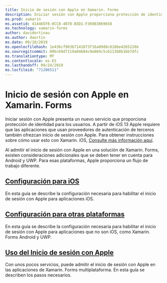 ```yaml
---
title: Inicio de sesión con Apple en Xamarin. Forms
description: Iniciar sesión con Apple proporciona protección de identidad para los usuarios y se puede implementar en escenarios móviles multiplataforma en Xamarin. Forms.
ms.prod: xamarin
ms.assetid: 414465F8-0CC8-4078-B3D1-F36983069658
ms.technology: xamarin-forms
author: davidortinau
ms.author: daortin
ms.date: 09/10/2019
ms.openlocfilehash: 1e436cf96367141873f16a09d8c818be4265226b
ms.sourcegitcommit: 09bc69d7119a04684c9e804c5cb113b8b1bb7dfc
ms.translationtype: MT
ms.contentlocale: es-ES
ms.lasthandoff: 09/24/2019
ms.locfileid: "71206511"
---
```

# <a name="sign-in-with-apple-in-xamarinforms"></a>Inicio de sesión con Apple en Xamarin. Forms

Iniciar sesión con Apple presenta un nuevo servicio que proporciona protección de identidad para los usuarios. A partir de iOS 13 Apple requiere que las aplicaciones que usan proveedores de autenticación de terceros también ofrezcan inicio de sesión con Apple. Para obtener instrucciones sobre cómo usar esto con Xamarin. iOS, [Consulte más información aquí](~/ios/platform/ios13/sign-in.md).

Al admitir el inicio de sesión con Apple en una solución de Xamarin. Forms, existen consideraciones adicionales que se deben tener en cuenta para Android y UWP. Para esas plataformas, Apple proporciona un flujo de trabajo diferente.

## <a name="setup-for-iosiosplatformios13sign-inmd"></a>[Configuración para iOS](~/ios/platform/ios13/sign-in.md)

En esta guía se describe la configuración necesaria para habilitar el inicio de sesión con Apple para aplicaciones iOS.

## <a name="setup-for-other-platformssetupmd"></a>[Configuración para otras plataformas](setup.md)

En esta guía se describe la configuración necesaria para habilitar el inicio de sesión con Apple para aplicaciones que no son iOS, como Xamarin. Forms Android y UWP.

## <a name="use-sign-in-with-appleandroid-ios-sign-inmd"></a>[Uso del Inicio de sesión con Apple](android-ios-sign-in.md)

Con unos pocos servicios, puede admitir el inicio de sesión con Apple en las aplicaciones de Xamarin. Forms multiplataforma. En esta guía se describen los pasos necesarios.
